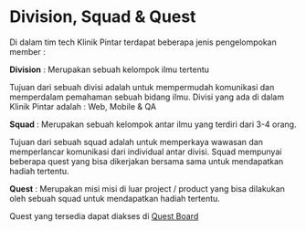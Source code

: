 # Division, Squad & Quest

Di dalam tim tech Klinik Pintar terdapat beberapa jenis pengelompokan member :

**Division** : Merupakan sebuah kelompok ilmu tertentu

Tujuan dari sebuah divisi adalah untuk mempermudah komunikasi dan memperdalam pemahaman sebuah bidang ilmu. Divisi yang ada di dalam Klinik Pintar adalah : Web, Mobile & QA

**Squad** : Merupakan sebuah kelompok antar ilmu yang terdiri dari 3-4 orang.

Tujuan dari sebuah squad adalah untuk memperkaya wawasan dan memperlancar komunikasi dari individual antar divisi. Squad mempunyai beberapa quest yang bisa dikerjakan bersama sama untuk mendapatkan hadiah tertentu.

**Quest** : Merupakan misi misi di luar project / product yang bisa dilakukan oleh sebuah squad untuk mendapatkan hadiah tertentu.

Quest yang tersedia dapat diakses di [Quest Board](https://docs.google.com/presentation/u/2/d/1mUKzzMSklWvHyuO5zoVvyGi8m_gWmByjO3u1SN5V7pQ/edit?usp=drive_web&ouid=105720281938528486561)